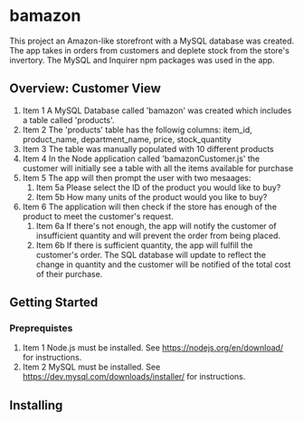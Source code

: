 # bamazon
This project an Amazon-like storefront with a MySQL database was created.  The app takes in orders from customers and deplete stock from the store's invertory.  The MySQL and Inquirer npm packages was used in the app.

## Overview: Customer View
1. Item 1 A MySQL Database called 'bamazon' was created which includes a table called 'products'.  
1. Item 2 The 'products' table has the followig columns: item_id, product_name, department_name, price, stock_quantity
1. Item 3 The table was manually populated with 10 different products 
1. Item 4 In the Node application called 'bamazonCustomer.js' the customer will initially see a table with all the items available for purchase
1. Item 5 The app will then prompt the user with two mesaages: 
    1. Item 5a Please select the ID of the product you would like to buy?
    1. Item 5b How many units of the product would you like to buy?
1. Item 6 The application will then check if the store has enough of the product to meet the customer's request. 
    1. Item 6a If there's not enough, the app will notify the customer of insufficient quantity and will prevent the order from being placed.  
    1. Item 6b If there is sufficient quantity, the app will fulfill the customer's order.  The SQL database will update to reflect the change in quantity and the customer will be notified of the total cost of their purchase.

## Getting Started

### Preprequistes
1. Item 1 Node.js must be installed.  See https://nodejs.org/en/download/ for instructions.
1. Item 2 MySQL must be installed.  See https://dev.mysql.com/downloads/installer/ for instructions.

## Installing





 
